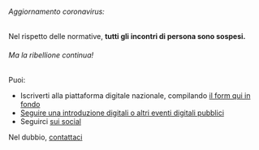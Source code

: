 ###### Aggiornamento coronavirus: ######	

Nel rispetto delle normative, **tutti gli incontri di persona sono sospesi.**

###### Ma la ribellione continua! ######
Puoi:

- Iscriverti alla piattaforma digitale nazionale, compilando [il form qui in fondo](https://www.extinctionrebellion.it/ribellati/)
- [Seguire una introduzione digitali o altri eventi digitali pubblici](https://www.facebook.com/pg/XRBologna/events/)
- Seguirci [sui social](/contatti)

Nel dubbio, [contattaci](/contatti/)

